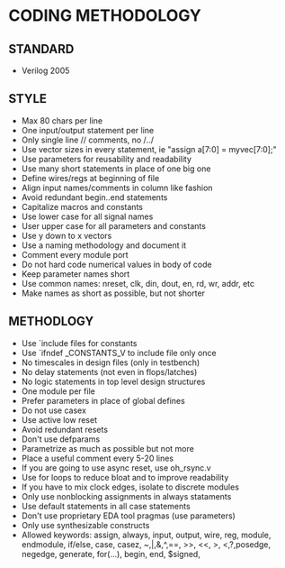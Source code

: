 CODING METHODOLOGY
========================================================

## STANDARD
* Verilog 2005

## STYLE
* Max 80 chars per line
* One input/output statement per line
* Only single line // comments, no /*..*/
* Use vector sizes in every statement, ie "assign a[7:0] = myvec[7:0];"
* Use parameters for reusability and readability
* Use many short statements in place of one big one
* Define wires/regs at beginning of file
* Align input names/comments in column like fashion
* Avoid redundant begin..end statements
* Capitalize macros and constants
* Use lower case for all signal names
* User upper case for all parameters and constants
* Use y down to x vectors
* Use a naming methodology and document it
* Comment every module port
* Do not hard code numerical values in body of code
* Keep parameter names short
* Use common names: nreset, clk, din, dout, en, rd, wr, addr, etc
* Make names as short as possible, but not shorter

## METHODLOGY
* Use `include files for constants
* Use `ifndef _CONSTANTS_V to include file only once
* No timescales in design files (only in testbench)
* No delay statements (not even in flops/latches)
* No logic statements in top level design structures
* One module per file
* Prefer parameters in place of global defines
* Do not use casex
* Use active low reset
* Avoid redundant resets
* Don't use defparams
* Parametrize as much as possible but not more
* Place a useful comment every 5-20 lines
* If you are going to use async reset, use oh_rsync.v
* Use for loops to reduce bloat and to improve readability
* If you have to mix clock edges, isolate to discrete modules
* Only use nonblocking assignments in always stataments
* Use default statements in all case statements
* Don't use proprietary EDA tool pragmas (use parameters)
* Only use synthesizable constructs
* Allowed keywords: assign, always, input, output, wire, reg, module, endmodule, if/else, case, casez, ~,|,&,^,==, >>, <<, >, <,?,posedge, negedge, generate, for(...), begin, end, $signed,





